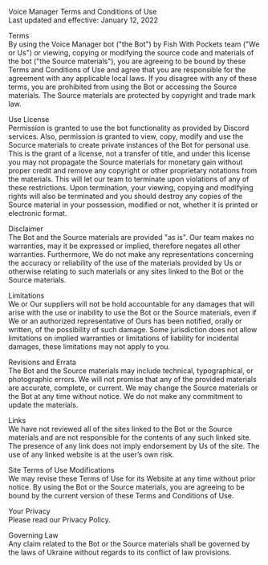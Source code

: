Voice Manager Terms and Conditions of Use  
Last updated and effective: January 12, 2022

Terms  
By using the Voice Manager bot ("the Bot") by Fish With Pockets team ("We or Us") or viewing, copying or modifying the source code and materials of the bot ("the Source materials"), you are agreeing to be bound by these Terms and Conditions of Use and agree that you are responsible for the agreement with any applicable local laws. If you disagree with any of these terms, you are prohibited from using the Bot or accessing the Source materials. The Source materials are protected by copyright and trade mark law.

Use License  
Permission is granted to use the bot functionality as provided by Discord services. Also, permission is granted to view, copy, modify and use the Socurce materials to create private instances of the Bot for personal use. This is the grant of a license, not a transfer of title, and under this license you may not propagate the Source materials for monetary gain without proper credit and remove any copyright or other proprietary notations from the materials. This will let our team to terminate upon violations of any of these restrictions. Upon termination, your viewing, copying and modifying rights will also be terminated and you should destroy any copies of the Source material in your possession, modified or not, whether it is printed or electronic format.

Disclaimer  
The Bot and the Source materials are provided "as is". Our team makes no warranties, may it be expressed or implied, therefore negates all other warranties. Furthermore, We do not make any representations concerning the accuracy or reliability of the use of the materials provided by Us or otherwise relating to such materials or any sites linked to the Bot or the Source materials.

Limitations  
We or Our suppliers will not be hold accountable for any damages that will arise with the use or inability to use the Bot or the Source materials, even if We or an authorized representative of Ours has been notified, orally or written, of the possibility of such damage. Some jurisdiction does not allow limitations on implied warranties or limitations of liability for incidental damages, these limitations may not apply to you.

Revisions and Errata  
The Bot and the Source materials may include technical, typographical, or photographic errors. We will not promise that any of the provided materials are accurate, complete, or current. We may change the Source materials or the Bot at any time without notice. We do not make any commitment to update the materials.

Links  
We have not reviewed all of the sites linked to the Bot or the Source materials and are not responsible for the contents of any such linked site. The presence of any link does not imply endorsement by Us of the site. The use of any linked website is at the user’s own risk.

Site Terms of Use Modifications  
We may revise these Terms of Use for its Website at any time without prior notice. By using the Bot or the Source materials, you are agreeing to be bound by the current version of these Terms and Conditions of Use.

Your Privacy  
Please read our Privacy Policy.

Governing Law  
Any claim related to the Bot or the Source materials shall be governed by the laws of Ukraine without regards to its conflict of law provisions.
